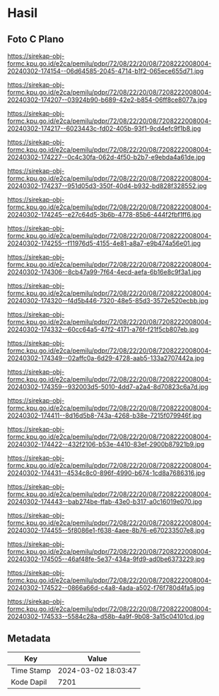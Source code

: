# Hasil

## Foto C Plano

https://sirekap-obj-formc.kpu.go.id/e2ca/pemilu/pdpr/72/08/22/20/08/7208222008004-20240302-174154--06d64585-2045-4714-b1f2-065ece655d71.jpg

https://sirekap-obj-formc.kpu.go.id/e2ca/pemilu/pdpr/72/08/22/20/08/7208222008004-20240302-174207--03924b90-b689-42e2-b854-06ff8ce8077a.jpg

https://sirekap-obj-formc.kpu.go.id/e2ca/pemilu/pdpr/72/08/22/20/08/7208222008004-20240302-174217--6023443c-fd02-405b-93f1-9cd4efc9f1b8.jpg

https://sirekap-obj-formc.kpu.go.id/e2ca/pemilu/pdpr/72/08/22/20/08/7208222008004-20240302-174227--0c4c30fa-062d-4f50-b2b7-e9ebda4a61de.jpg

https://sirekap-obj-formc.kpu.go.id/e2ca/pemilu/pdpr/72/08/22/20/08/7208222008004-20240302-174237--951d05d3-350f-40d4-b932-bd828f328552.jpg

https://sirekap-obj-formc.kpu.go.id/e2ca/pemilu/pdpr/72/08/22/20/08/7208222008004-20240302-174245--e27c64d5-3b6b-4778-85b6-444f2fbf1ff6.jpg

https://sirekap-obj-formc.kpu.go.id/e2ca/pemilu/pdpr/72/08/22/20/08/7208222008004-20240302-174255--f11976d5-4155-4e81-a8a7-e9b474a56e01.jpg

https://sirekap-obj-formc.kpu.go.id/e2ca/pemilu/pdpr/72/08/22/20/08/7208222008004-20240302-174306--8cb47a99-7f64-4ecd-aefa-6b16e8c9f3a1.jpg

https://sirekap-obj-formc.kpu.go.id/e2ca/pemilu/pdpr/72/08/22/20/08/7208222008004-20240302-174320--f4d5b446-7320-48e5-85d3-3572e520ecbb.jpg

https://sirekap-obj-formc.kpu.go.id/e2ca/pemilu/pdpr/72/08/22/20/08/7208222008004-20240302-174332--60cc64a5-47f2-4171-a76f-f21f5cb807eb.jpg

https://sirekap-obj-formc.kpu.go.id/e2ca/pemilu/pdpr/72/08/22/20/08/7208222008004-20240302-174349--02affc0a-6d29-4728-aab5-133a2707442a.jpg

https://sirekap-obj-formc.kpu.go.id/e2ca/pemilu/pdpr/72/08/22/20/08/7208222008004-20240302-174359--932003d5-5010-4dd7-a2a4-8d70823c6a7d.jpg

https://sirekap-obj-formc.kpu.go.id/e2ca/pemilu/pdpr/72/08/22/20/08/7208222008004-20240302-174411--8d16d5b8-743a-4268-b38e-7215f079946f.jpg

https://sirekap-obj-formc.kpu.go.id/e2ca/pemilu/pdpr/72/08/22/20/08/7208222008004-20240302-174422--432f2106-b53e-4410-83ef-2900b87921b9.jpg

https://sirekap-obj-formc.kpu.go.id/e2ca/pemilu/pdpr/72/08/22/20/08/7208222008004-20240302-174431--4534c8c0-896f-4990-b674-1cd8a7686316.jpg

https://sirekap-obj-formc.kpu.go.id/e2ca/pemilu/pdpr/72/08/22/20/08/7208222008004-20240302-174443--bab274be-ffab-43e0-b317-a0c16019e070.jpg

https://sirekap-obj-formc.kpu.go.id/e2ca/pemilu/pdpr/72/08/22/20/08/7208222008004-20240302-174455--5f8086e1-f638-4aee-8b76-e670233507e8.jpg

https://sirekap-obj-formc.kpu.go.id/e2ca/pemilu/pdpr/72/08/22/20/08/7208222008004-20240302-174505--46af48fe-5e37-434a-9fd9-ad0be6373229.jpg

https://sirekap-obj-formc.kpu.go.id/e2ca/pemilu/pdpr/72/08/22/20/08/7208222008004-20240302-174522--0866a66d-c4a8-4ada-a502-f76f780d4fa5.jpg

https://sirekap-obj-formc.kpu.go.id/e2ca/pemilu/pdpr/72/08/22/20/08/7208222008004-20240302-174533--5584c28a-d58b-4a9f-9b08-3a15c04101cd.jpg


## Metadata

| Key        | Value               |
| ---------- | ------------------- |
| Time Stamp | 2024-03-02 18:03:47 |
| Kode Dapil | 7201                |



